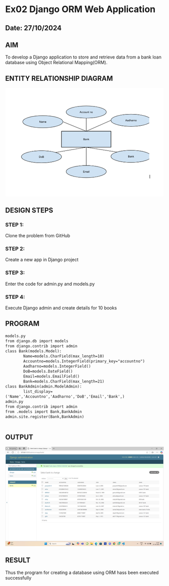 # Ex02 Django ORM Web Application
## Date: 27/10/2024

## AIM
To develop a Django application to store and retrieve data from a bank loan database using Object Relational Mapping(ORM).

## ENTITY RELATIONSHIP DIAGRAM

![alt text](<Screenshot (8).png>)

## DESIGN STEPS

### STEP 1:
Clone the problem from GitHub

### STEP 2:
Create a new app in Django project

### STEP 3:
Enter the code for admin.py and models.py

### STEP 4:
Execute Django admin and create details for 10 books

## PROGRAM
```
models.py
from django.db import models
from django.contrib import admin
class Bank(models.Model):
        Name=models.CharField(max_length=10)
        Accountno=models.IntegerField(primary_key="accountno")
        Aadharno=models.IntegerField()
        DoB=models.DateField()
        Email=models.EmailField()
        Bank=models.CharField(max_length=21)
class BankAdmin(admin.ModelAdmin):
        list_display=('Name','Accountno','Aadharno','DoB','Email','Bank',)
admin.py
from django.contrib import admin
from .models import Bank,BankAdmin
admin.site.register(Bank,BankAdmin)


```


## OUTPUT

![alt text](<Screenshot (6).png>)


## RESULT
Thus the program for creating a database using ORM hass been executed successfully
